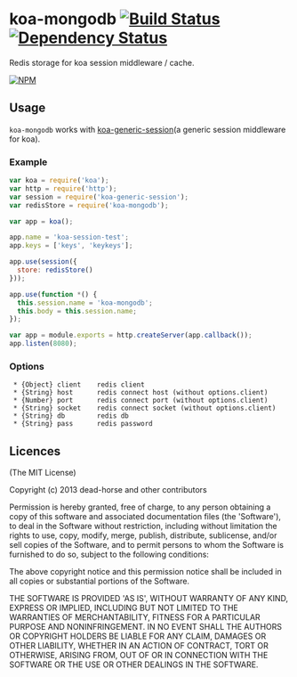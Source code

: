 koa-mongodb [![Build Status](https://secure.travis-ci.org/koajs/koa-mongodb.svg)](http://travis-ci.org/koajs/koa-mongodb) [![Dependency Status](https://gemnasium.com/koajs/koa-mongodb.svg)](https://gemnasium.com/koajs/koa-mongodb)
=========

Redis storage for koa session middleware / cache.

[![NPM](https://nodei.co/npm/koa-mongodb.svg?downloads=true)](https://nodei.co/npm/koa-mongodb/)

## Usage

`koa-mongodb` works with [koa-generic-session](https://github.com/koajs/generic-session)(a generic session middleware for koa).

### Example

```javascript
var koa = require('koa');
var http = require('http');
var session = require('koa-generic-session');
var redisStore = require('koa-mongodb');

var app = koa();

app.name = 'koa-session-test';
app.keys = ['keys', 'keykeys'];

app.use(session({
  store: redisStore()
}));

app.use(function *() {
  this.session.name = 'koa-mongodb';
  this.body = this.session.name;
});

var app = module.exports = http.createServer(app.callback());
app.listen(8080);
```

### Options

```
 * {Object} client    redis client
 * {String} host      redis connect host (without options.client)
 * {Number} port      redis connect port (without options.client)
 * {String} socket    redis connect socket (without options.client)
 * {String} db        redis db
 * {String} pass      redis password
```

## Licences
(The MIT License)

Copyright (c) 2013 dead-horse and other contributors

Permission is hereby granted, free of charge, to any person obtaining a copy of this software and associated documentation files (the 'Software'), to deal in the Software without restriction, including without limitation the rights to use, copy, modify, merge, publish, distribute, sublicense, and/or sell copies of the Software, and to permit persons to whom the Software is furnished to do so, subject to the following conditions:

The above copyright notice and this permission notice shall be included in all copies or substantial portions of the Software.

THE SOFTWARE IS PROVIDED 'AS IS', WITHOUT WARRANTY OF ANY KIND, EXPRESS OR IMPLIED, INCLUDING BUT NOT LIMITED TO THE WARRANTIES OF MERCHANTABILITY, FITNESS FOR A PARTICULAR PURPOSE AND NONINFRINGEMENT. IN NO EVENT SHALL THE AUTHORS OR COPYRIGHT HOLDERS BE LIABLE FOR ANY CLAIM, DAMAGES OR OTHER LIABILITY, WHETHER IN AN ACTION OF CONTRACT, TORT OR OTHERWISE, ARISING FROM, OUT OF OR IN CONNECTION WITH THE SOFTWARE OR THE USE OR OTHER DEALINGS IN THE SOFTWARE.
